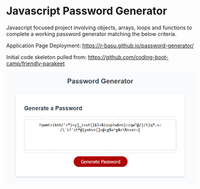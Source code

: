 # Javascript Password Generator

Javascript focused project involving objects, arrays, loops and functions to complete a working password generator matching the below criteria.

Application Page Deployment: https://r-basu.github.io/password-generator/

Initial code skeleton pulled from: https://github.com/coding-boot-camp/friendly-parakeet

![Preview of website](./assets/images/password-generator.png)